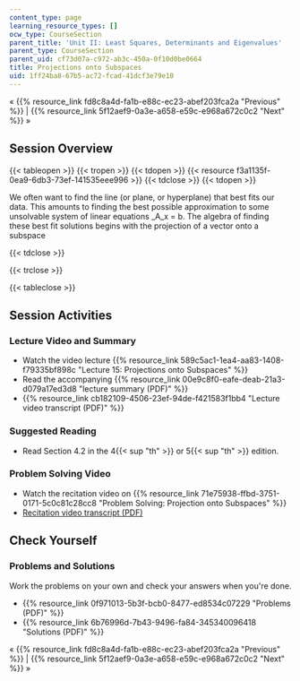```yaml
---
content_type: page
learning_resource_types: []
ocw_type: CourseSection
parent_title: 'Unit II: Least Squares, Determinants and Eigenvalues'
parent_type: CourseSection
parent_uid: cf73d07a-c972-ab3c-450a-0f10d0be0664
title: Projections onto Subspaces
uid: 1ff24ba8-67b5-ac72-fcad-41dcf3e79e10
---
```


« {{% resource_link fd8c8a4d-fa1b-e88c-ec23-abef203fca2a "Previous" %}} | {{% resource_link 5f12aef9-0a3e-a658-e59c-e968a672c0c2 "Next" %}} »

Session Overview
----------------

{{< tableopen >}}
{{< tropen >}}
{{< tdopen >}}
{{< resource f3a1135f-0ea9-6db3-73ef-141535eee996 >}}
{{< tdclose >}}
{{< tdopen >}}


We often want to find the line (or plane, or hyperplane) that best fits our data. This amounts to finding the best possible approximation to some unsolvable system of linear equations _A_x = b. The algebra of finding these best fit solutions begins with the projection of a vector onto a subspace


{{< tdclose >}}

{{< trclose >}}

{{< tableclose >}}

Session Activities
------------------

### Lecture Video and Summary

*   Watch the video lecture {{% resource_link 589c5ac1-1ea4-aa83-1408-f79335bf898c "Lecture 15: Projections onto Subspaces" %}}
*   Read the accompanying {{% resource_link 00e9c8f0-eafe-deab-21a3-d079a17ed3d8 "lecture summary (PDF)" %}}
*   {{% resource_link cb182109-4506-23ef-94de-f421583f1bb4 "Lecture video transcript (PDF)" %}}

### Suggested Reading

*   Read Section 4.2 in the 4{{< sup "th" >}} or 5{{< sup "th" >}} edition.

### Problem Solving Video

*   Watch the recitation video on {{% resource_link 71e75938-ffbd-3751-0171-5c0c81c28cc8 "Problem Solving: Projection onto Subspaces" %}}
*   [Recitation video transcript (PDF)](./resolveuid/698542ebda50e87f5918a2d4e49768c4)

Check Yourself
--------------

### Problems and Solutions

Work the problems on your own and check your answers when you're done.

*   {{% resource_link 0f971013-5b3f-bcb0-8477-ed8534c07229 "Problems (PDF)" %}}
*   {{% resource_link 6b76996d-7b43-9496-fa84-345340096418 "Solutions (PDF)" %}}

« {{% resource_link fd8c8a4d-fa1b-e88c-ec23-abef203fca2a "Previous" %}} | {{% resource_link 5f12aef9-0a3e-a658-e59c-e968a672c0c2 "Next" %}} »